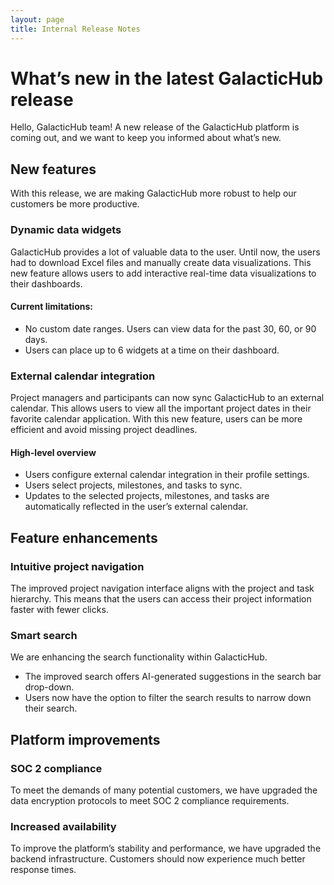 ```yaml
---
layout: page
title: Internal Release Notes
---
```

# What’s new in the latest GalacticHub release

Hello, GalacticHub team!
A new release of the GalacticHub platform is coming out, and we want to keep you informed about what’s new.

## New features

With this release, we are making GalacticHub more robust to help our customers be more productive.

### Dynamic data widgets

GalacticHub provides a lot of valuable data to the user. Until now, the users had to download Excel files and manually create data visualizations.
This new feature allows users to add interactive real-time data visualizations to their dashboards.

#### Current limitations:
* No custom date ranges. Users can view data for the past 30, 60, or 90 days.
* Users can place up to 6 widgets at a time on their dashboard.

### External calendar integration

Project managers and participants can now sync GalacticHub to an external calendar. This allows users to view all the important project dates in their favorite calendar application. With this new feature, users can be more efficient and avoid missing project deadlines.

#### High-level overview
* Users configure external calendar integration in their profile settings.
* Users select projects, milestones, and tasks to sync.
* Updates to the selected projects, milestones, and tasks are automatically reflected in the user’s external calendar.

## Feature enhancements

### Intuitive project navigation

The improved project navigation interface aligns with the project and task hierarchy. This means that the users can access their project information faster with fewer clicks.

### Smart search

We are enhancing the search functionality within GalacticHub.
* The improved search offers AI-generated suggestions in the search bar drop-down.
* Users now have the option to filter the search results to narrow down their search.

## Platform improvements

### SOC 2 compliance

To meet the demands of many potential customers, we have upgraded the data encryption protocols to meet SOC 2 compliance requirements.

### Increased availability

To improve the platform’s stability and performance, we have upgraded the backend infrastructure. Customers should now experience much better response times.
